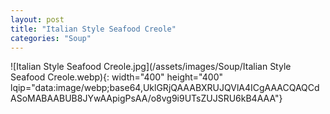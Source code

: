 ```yaml
---
layout: post
title: "Italian Style Seafood Creole"
categories: "Soup"
---
```

![Italian Style Seafood Creole.jpg](/assets/images/Soup/Italian Style Seafood Creole.webp){: width="400" height="400" lqip="data:image/webp;base64,UklGRjQAAABXRUJQVlA4ICgAAACQAQCdASoMABAABUB8JYwAApigPsAA/o8vg9i9UTsZUJSRU6kB4AAA"}

